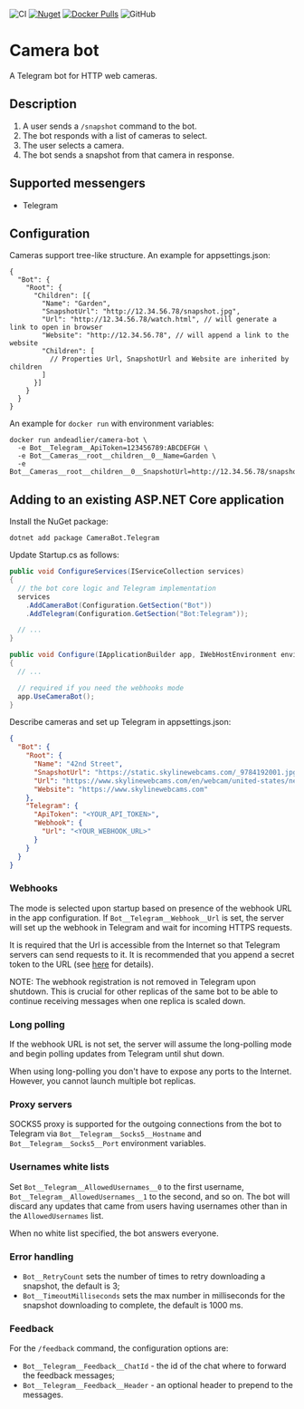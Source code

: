 ![CI](https://github.com/andead/camera-bot/workflows/CI/badge.svg)
[![Nuget](https://img.shields.io/nuget/v/CameraBot.Telegram)](https://www.nuget.org/packages/CameraBot.Telegram/)
[![Docker Pulls](https://img.shields.io/docker/pulls/andeadlier/camera-bot)](https://hub.docker.com/r/andeadlier/camera-bot)
![GitHub](https://img.shields.io/github/license/andead/camera-bot)

# Camera bot

A Telegram bot for HTTP web cameras.

## Description

1. A user sends a `/snapshot` command to the bot.
2. The bot responds with a list of cameras to select.
3. The user selects a camera. 
4. The bot sends a snapshot from that camera in response.

## Supported messengers

- Telegram

## Configuration

Cameras support tree-like structure. An example for appsettings.json:

```
{
  "Bot": {
    "Root": {
      "Children": [{
        "Name": "Garden",
        "SnapshotUrl": "http://12.34.56.78/snapshot.jpg",
        "Url": "http://12.34.56.78/watch.html", // will generate a link to open in browser
        "Website": "http://12.34.56.78", // will append a link to the website
        "Children": [
          // Properties Url, SnapshotUrl and Website are inherited by children
        ]
      }]
    }
  }
}
```

An example for `docker run` with environment variables:

```
docker run andeadlier/camera-bot \
  -e Bot__Telegram__ApiToken=123456789:ABCDEFGH \
  -e Bot__Cameras__root__children__0__Name=Garden \
  -e Bot__Cameras__root__children__0__SnapshotUrl=http://12.34.56.78/snapshot.jpg
```

## Adding to an existing ASP.NET Core application

Install the NuGet package:

```
dotnet add package CameraBot.Telegram
```

Update Startup.cs as follows:

```csharp
public void ConfigureServices(IServiceCollection services)
{
  // the bot core logic and Telegram implementation
  services
    .AddCameraBot(Configuration.GetSection("Bot"))
    .AddTelegram(Configuration.GetSection("Bot:Telegram"));

  // ...
}

public void Configure(IApplicationBuilder app, IWebHostEnvironment environment)
{
  // ...

  // required if you need the webhooks mode
  app.UseCameraBot();
}
```

Describe cameras and set up Telegram in appsettings.json:

```json
{
  "Bot": {
    "Root": {
      "Name": "42nd Street",
      "SnapshotUrl": "https://static.skylinewebcams.com/_9784192001.jpg",
      "Url": "https://www.skylinewebcams.com/en/webcam/united-states/new-york/new-york/nyc-42th-street.html",
      "Website": "https://www.skylinewebcams.com"
    },
    "Telegram": {
      "ApiToken": "<YOUR_API_TOKEN>",
      "Webhook": {
        "Url": "<YOUR_WEBHOOK_URL>"
      }
    }
  }
}
```

### Webhooks

The mode is selected upon startup based on presence of the webhook URL in the app configuration.
If `Bot__Telegram__Webhook__Url` is set, the server will set up the webhook in Telegram and wait for
incoming HTTPS requests. 

It is required that the Url is accessible from the Internet so that Telegram servers can send requests to it. 
It is recommended that you append a secret token to the URL (see [here](https://core.telegram.org/bots/api#setwebhook) for details).

NOTE: The webhook registration is not removed in Telegram upon shutdown. This is crucial for other
replicas of the same bot to be able to continue receiving messages when one replica is scaled down.

### Long polling

If the webhook URL is not set, the server will assume the long-polling mode and begin polling 
updates from Telegram until shut down. 

When using long-polling you don't have to expose any ports to the Internet. However, you cannot launch multiple bot replicas.

### Proxy servers

SOCKS5 proxy is supported for the outgoing connections from the bot to Telegram via `Bot__Telegram__Socks5__Hostname` and `Bot__Telegram__Socks5__Port` environment variables.

### Usernames white lists

Set `Bot__Telegram__AllowedUsernames__0` to the first username, `Bot__Telegram__AllowedUsernames__1` to the second, and so on. The bot will discard any updates that came from users having usernames other than in the `AllowedUsernames` list. 

When no white list specified, the bot answers everyone.

### Error handling

- `Bot__RetryCount` sets the number of times to retry downloading a snapshot, the default is 3;
- `Bot__TimeoutMilliseconds` sets the max number in milliseconds for the snapshot downloading to complete, the default is 1000 ms.

### Feedback

For the `/feedback` command, the configuration options are:

- `Bot__Telegram__Feedback__ChatId` - the id of the chat where to forward the feedback messages;
- `Bot__Telegram__Feedback__Header` - an optional header to prepend to the messages.
